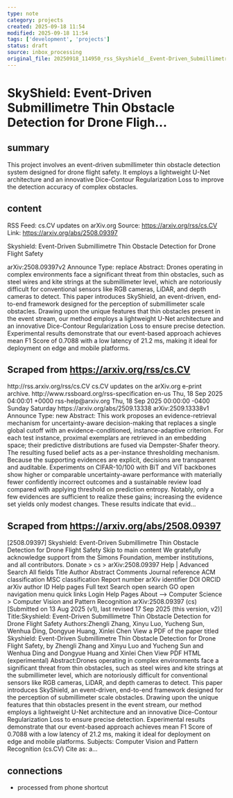 ```yaml
---
type: note
category: projects
created: 2025-09-18 11:54
modified: 2025-09-18 11:54
tags: ['development', 'projects']
status: draft
source: inbox_processing
original_file: 20250918_114950_rss_Skyshield__Event-Driven_Submillimetre_Thin_Obstacl.txt
---
```


# SkyShield: Event-Driven Submillimetre Thin Obstacle Detection for Drone Fligh...

## summary
This project involves an event-driven submillimeter thin obstacle detection system designed for drone flight safety. It employs a lightweight U-Net architecture and an innovative Dice-Contour Regularization Loss to improve the detection accuracy of complex obstacles.

## content
RSS Feed: cs.CV updates on arXiv.org
Source: https://arxiv.org/rss/cs.CV
Link: https://arxiv.org/abs/2508.09397

Skyshield: Event-Driven Submillimetre Thin Obstacle Detection for Drone Flight Safety

arXiv:2508.09397v2 Announce Type: replace Abstract: Drones operating in complex environments face a significant threat from thin obstacles, such as steel wires and kite strings at the submillimeter level, which are notoriously difficult for conventional sensors like RGB cameras, LiDAR, and depth cameras to detect. This paper introduces SkyShield, an event-driven, end-to-end framework designed for the perception of submillimeter scale obstacles. Drawing upon the unique features that thin obstacles present in the event stream, our method employs a lightweight U-Net architecture and an innovative Dice-Contour Regularization Loss to ensure precise detection. Experimental results demonstrate that our event-based approach achieves mean F1 Score of 0.7088 with a low latency of 21.2 ms, making it ideal for deployment on edge and mobile platforms.

## Scraped from https://arxiv.org/rss/cs.CV
<?xml version='1.0' encoding='UTF-8'?>
<rss xmlns:arxiv="http://arxiv.org/schemas/atom" xmlns:dc="http://purl.org/dc/elements/1.1/" xmlns:atom="http://www.w3.org/2005/Atom" xmlns:content="http://purl.org/rss/1.0/modules/content/" version="2.0">
  <channel>
    <title>cs.CV updates on arXiv.org</title>
    <link>http://rss.arxiv.org/rss/cs.CV</link>
    <description>cs.CV updates on the arXiv.org e-print archive.</description>
    <atom:link href="http://rss.arxiv.org/rss/cs.CV" rel="self" type="application/rss+xml"/>
    <docs>http://www.rssboard.org/rss-specification</docs>
    <language>en-us</language>
    <lastBuildDate>Thu, 18 Sep 2025 04:00:01 +0000</lastBuildDate>
    <managingEditor>rss-help@arxiv.org</managingEditor>
    <pubDate>Thu, 18 Sep 2025 00:00:00 -0400</pubDate>
    <skipDays>
      <day>Sunday</day>
      <day>Saturday</day>
    </skipDays>
    <item>
      <title>Proximity-Based Evidence Retrieval for Uncertainty-Aware Neural Networks</title>
      <link>https://arxiv.org/abs/2509.13338</link>
      <description>arXiv:2509.13338v1 Announce Type: new 
Abstract: This work proposes an evidence-retrieval mechanism for uncertainty-aware decision-making that replaces a single global cutoff with an evidence-conditioned, instance-adaptive criterion. For each test instance, proximal exemplars are retrieved in an embedding space; their predictive distributions are fused via Dempster-Shafer theory. The resulting fused belief acts as a per-instance thresholding mechanism. Because the supporting evidences are explicit, decisions are transparent and auditable. Experiments on CIFAR-10/100 with BiT and ViT backbones show higher or comparable uncertainty-aware performance with materially fewer confidently incorrect outcomes and a sustainable review load compared with applying threshold on prediction entropy. Notably, only a few evidences are sufficient to realize these gains; increasing the evidence set yields only modest changes. These results indicate that evid...


## Scraped from https://arxiv.org/abs/2508.09397
[2508.09397] Skyshield: Event-Driven Submillimetre Thin Obstacle Detection for Drone Flight Safety Skip to main content We gratefully acknowledge support from the Simons Foundation, member institutions, and all contributors. Donate &gt; cs &gt; arXiv:2508.09397 Help | Advanced Search All fields Title Author Abstract Comments Journal reference ACM classification MSC classification Report number arXiv identifier DOI ORCID arXiv author ID Help pages Full text Search open search GO open navigation menu quick links Login Help Pages About --> Computer Science > Computer Vision and Pattern Recognition arXiv:2508.09397 (cs) [Submitted on 13 Aug 2025 (v1), last revised 17 Sep 2025 (this version, v2)] Title:Skyshield: Event-Driven Submillimetre Thin Obstacle Detection for Drone Flight Safety Authors:Zhengli Zhang, Xinyu Luo, Yucheng Sun, Wenhua Ding, Dongyue Huang, Xinlei Chen View a PDF of the paper titled Skyshield: Event-Driven Submillimetre Thin Obstacle Detection for Drone Flight Safety, by Zhengli Zhang and Xinyu Luo and Yucheng Sun and Wenhua Ding and Dongyue Huang and Xinlei Chen View PDF HTML (experimental) Abstract:Drones operating in complex environments face a significant threat from thin obstacles, such as steel wires and kite strings at the submillimeter level, which are notoriously difficult for conventional sensors like RGB cameras, LiDAR, and depth cameras to detect. This paper introduces SkyShield, an event-driven, end-to-end framework designed for the perception of submillimeter scale obstacles. Drawing upon the unique features that thin obstacles present in the event stream, our method employs a lightweight U-Net architecture and an innovative Dice-Contour Regularization Loss to ensure precise detection. Experimental results demonstrate that our event-based approach achieves mean F1 Score of 0.7088 with a low latency of 21.2 ms, making it ideal for deployment on edge and mobile platforms. Subjects: Computer Vision and Pattern Recognition (cs.CV) Cite as: a...


## connections
- processed from phone shortcut
